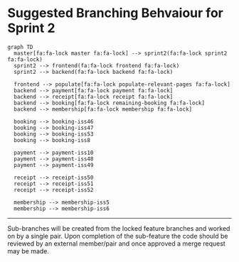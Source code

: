 # Suggested Branching Behvaiour for Sprint 2
```mermaid
graph TD
  master[fa:fa-lock master fa:fa-lock] --> sprint2(fa:fa-lock sprint2 fa:fa-lock)
  sprint2 --> frontend(fa:fa-lock frontend fa:fa-lock)
  sprint2 --> backend(fa:fa-lock backend fa:fa-lock)

  frontend --> populate[fa:fa-lock populate-relevant-pages fa:fa-lock]
  backend --> payment[fa:fa-lock payment fa:fa-lock]
  backend --> receipt[fa:fa-lock receipt fa:fa-lock]
  backend --> booking[fa:fa-lock remaining-booking fa:fa-lock]
  backend --> membership[fa:fa-lock membership fa:fa-lock]

  booking --> booking-iss46
  booking --> booking-iss47
  booking --> booking-iss53
  booking --> booking-iss8

  payment --> payment-iss10
  payment --> payment-iss48
  payment --> payment-iss49
  
  receipt --> receipt-iss50
  receipt --> receipt-iss51
  receipt --> receipt-iss52
  
  membership --> membership-iss5
  membership --> membership-iss6
```

---
Sub-branches will be created from the locked feature branches and worked on by a single pair. Upon completion of the sub-feature the code should be reviewed by an external member/pair and once approved a merge request may be made.